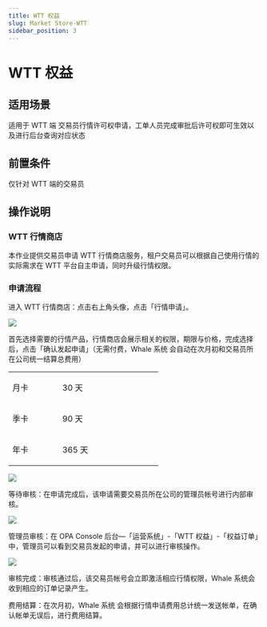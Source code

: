 ```yaml
---
title: WTT 权益
slug: Market Store-WTT
sidebar_position: 3
---
```



# WTT 权益

## 适用场景

适用于 WTT 端 交易员行情许可权申请，工单人员完成审批后许可权即可生效以及进行后台查询对应状态

## 前置条件

仅针对 WTT 端的交易员

## 操作说明

### WTT 行情商店

本作业提供交易员申请 WTT 行情商店服务，租户交易员可以根据自己使用行情的实际需求在 WTT 平台自主申请，同时升级行情权限。

### 申请流程

进入 WTT 行情商店：点击右上角头像，点击「行情申请」。

<img src="/assets/SOiZb0Y7So66uQx4oflc1zCpnJb.png" src-width="2880" src-height="1360" align="center"/>

首先选择需要的行情产品，行情商店会展示相关的权限，期限与价格，完成选择后，点击「确认发起申请」（无需付费，Whale 系统 会自动在次月初和交易员所在公司统一结算总费用）

<table header_column="1">
<colgroup>
<col width="100"/>
<col width="200"/>
</colgroup>
<tbody>
<tr><td><p>月卡</p></td><td><p>30 天</p></td></tr>
<tr><td><p>季卡</p></td><td><p>90 天</p></td></tr>
<tr><td><p>年卡</p></td><td><p>365 天</p></td></tr>
</tbody>
</table>

<img src="/assets/A8yAb9MH4onxIOxY2uRcIWKnnjg.png" src-width="2880" src-height="1360" align="center"/>

等待审核：在申请完成后，该申请需要交易员所在公司的管理员帐号进行内部审核。

<img src="/assets/Mvmcb1N9noymMtx8slmc3m2dnzg.png" src-width="2880" src-height="1360" align="center"/>

管理员审核：在 OPA Console 后台—「运营系统」-「WTT 权益」-「权益订单」中，管理员可以看到交易员发起的申请，并可以进行审核操作。

<img src="/assets/KuVgbsyuTowTffxNwZwcYoyfnHe.png" src-width="3304" src-height="1208" align="center"/>

审核完成：审核通过后，该交易员帐号会立即激活相应行情权限，Whale 系统会收到相应的订单记录产生。

费用结算：在次月初，Whale 系统 会根据行情申请费用总计统一发送帐单，在确认帐单无误后，进行费用结算。

